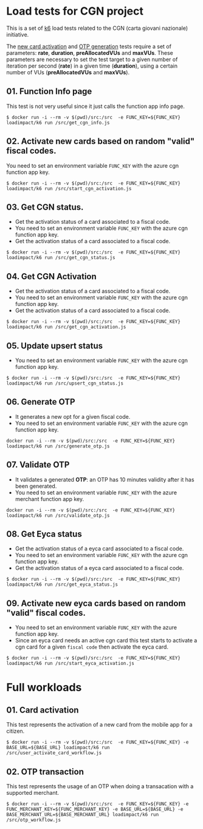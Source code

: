 # Load tests for CGN project

This is a set of [k6](https://k6.io) load tests related to the CGN (carta giovani nazionale) initiative.

The [new card activation](#01.-Function-Info-page) and [OTP generation](#06.-Generate-OTP) tests require a set of parameters: **rate**, **duration**, **preAllocatedVUs** and **maxVUs**. These parameters are necessary to set the test target to a given number of iteration per second (**rate**) in a given time (**duration**), using a certain number of VUs (**preAllocatedVUs** and **maxVUs**).


## 01. Function Info page

This test is not very useful since it just calls the function app info page.

```
$ docker run -i --rm -v $(pwd)/src:/src  -e FUNC_KEY=${FUNC_KEY} loadimpact/k6 run /src/get_cgn_info.js
```

## 02. Activate new cards based on random "valid" fiscal codes.

You need to set an environment variable `FUNC_KEY` with the azure cgn function app key.

```
$ docker run -i --rm -v $(pwd)/src:/src  -e FUNC_KEY=${FUNC_KEY} loadimpact/k6 run /src/start_cgn_activation.js
```

## 03. Get CGN status.

* Get the activation status of a card associated to a fiscal code.
* You need to set an environment variable `FUNC_KEY` with the azure cgn function app key.
* Get the activation status of a card associated to a fiscal code.

```
$ docker run -i --rm -v $(pwd)/src:/src  -e FUNC_KEY=${FUNC_KEY} loadimpact/k6 run /src/get_cgn_status.js
```

## 04. Get CGN Activation

* Get the activation status of a card associated to a fiscal code.
* You need to set an environment variable `FUNC_KEY` with the azure cgn function app key.
* Get the activation status of a card associated to a fiscal code.

```
$ docker run -i --rm -v $(pwd)/src:/src  -e FUNC_KEY=${FUNC_KEY} loadimpact/k6 run /src/get_cgn_activation.js
```

## 05. Update upsert status

* You need to set an environment variable `FUNC_KEY` with the azure cgn function app key.

```
$ docker run -i --rm -v $(pwd)/src:/src  -e FUNC_KEY=${FUNC_KEY} loadimpact/k6 run /src/upsert_cgn_status.js
```

## 06. Generate OTP

* It generates a new opt for a given fiscal code.
* You need to set an environment variable `FUNC_KEY` with the azure cgn function app key.

```
docker run -i --rm -v $(pwd)/src:/src  -e FUNC_KEY=${FUNC_KEY} loadimpact/k6 run /src/generate_otp.js
```

## 07. Validate OTP

* It validates a generated **OTP**: an OTP has 10 minutes validity after it has been generated.
* You need to set an environment variable `FUNC_KEY` with the azure merchant function app key.

```
docker run -i --rm -v $(pwd)/src:/src  -e FUNC_KEY=${FUNC_KEY} loadimpact/k6 run /src/validate_otp.js
```

## 08. Get Eyca status

* Get the activation status of a eyca card associated to a fiscal code.
* You need to set an environment variable `FUNC_KEY` with the azure cgn function app key.
* Get the activation status of a eyca card associated to a fiscal code.

```
$ docker run -i --rm -v $(pwd)/src:/src  -e FUNC_KEY=${FUNC_KEY} loadimpact/k6 run /src/get_eyca_status.js
```

## 09. Activate new eyca cards based on random "valid" fiscal codes.

* You need to set an environment variable `FUNC_KEY` with the azure function app key.
* Since an eyca card needs an active cgn card this test starts to activate a cgn card for a given `fiscal code` then activate the eyca card.


```
$ docker run -i --rm -v $(pwd)/src:/src  -e FUNC_KEY=${FUNC_KEY} loadimpact/k6 run /src/start_eyca_activation.js
```

# Full workloads

## 01. Card activation

This test represents the activation of a new card from the mobile app for a citizen.

```
$ docker run -i --rm -v $(pwd)/src:/src  -e FUNC_KEY=${FUNC_KEY} -e BASE_URL=${BASE_URL} loadimpact/k6 run /src/user_activate_card_workflow.js
```

## 02. OTP transaction

This test represents the usage of an OTP when doing a transacation with a supported merchant.

```
$ docker run -i --rm -v $(pwd)/src:/src  -e FUNC_KEY=${FUNC_KEY} -e FUNC_MERCHANT_KEY=${FUNC_MERCHANT_KEY} -e BASE_URL=${BASE_URL} -e BASE_MERCHANT_URL=${BASE_MERCHANT_URL} loadimpact/k6 run /src/otp_workflow.js
```